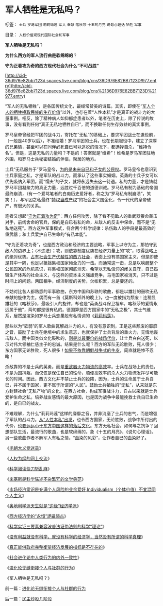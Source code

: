 # 军人牺牲是无私吗？

标签： `士兵` `罗马军团` `莉莉玛莲` `军人` `奉献` `喀秋莎` `十五的月亮` `说句心理话` `牺牲` `军事` 

目录： `人权价值观现代国际社会和军事`

**军人牺牲是无私吗**？

**为什么西方的军人流行曲是软绵绵的**？

**守为正着攻为奇的西方现代社会为什么“不可战胜”**

[http://cid-36d976e82bb7123d.spaces.live.com/blog/cns!36D976E82BB7123D!977.entry](http://cid-36d976e82bb7123d.spaces.live.com/blog/cns%2136D976E82BB7123D%21977.entry)

“军人的无私牺牲”，是各国传统文化，最经常赞美的诗篇。其实，即使在“[军人个人的牺牲换取民族的生存价值](../../../2009/9/24/人性本私必为善.md)”以外，也存在着“人性本私”才是真正的战斗力的大量事例。相反，除了精神病人如抑郁症患者以外，笔者在历史上，除了传说的故事，没有看到任何“真正无私地牺牲自已”，而不换取任何生存效益的真实事例。

罗马皇帝曾经把军团的战斗力，寄托在“无私”的基础上，要求军团战士在退役前，（一般是40岁以后），不准结婚！罗马军团的士兵，也在长期服役中，建立了深厚的兄弟情，甚至可以在同伴必死自已可以逃脱的情况下，都选择自杀，“维持令名”。但是，这是无私的力量吗？不是的！答案就是“维希”！维希是罗马军团驻地外围，和罗马士兵秘密结婚的伴侣，聚居的地方。

士兵“无私服务于”罗马皇帝，[为的是未来自已和子女的公民权](../../../2008/9/7/为什么统一地中海世界是罗马而不是迦太基.md)。罗马皇帝也意识到士兵家庭之私，才是军队的战斗力，而承认了这些事实婚姻。英勇的士兵子女可以优先吸纳入军团，而“懦夫”的子女，就将永远失去这一待遇。私的力量，才是铸就罗马军团凝聚力的真正力量，远胜过千百倍的道德训诫。罗马私有制为基础的帝国最终崩溃，（有一个爱骂笔者的白痴历史爱好者，称之为“罗马私有制崩溃”，笑笑！），与军团之私最终“[特权当成产权](../../../2009/7/21/混水便于摸鱼，特权等于产权.md)”的社会主义国企化，令一代代的皇帝破产，有很大的关系。

笔者又想起“[守为正着攻为奇](../../../2009/6/23/守为正着攻为奇.md)”：西方任何攻势，除了看不见敌人的重武器狠命轰击对手，前线舍命的官兵，保的是自已有私的命，从敌人的反击中保命，而不是“无私地送死”。西方这种军事模式，符合两个科学规律：杀伤敌人的手段是最高效的重武器；和士兵爱护自已生命的“有私本能”。

“守为正着攻为奇”，也是西方政治和经济的主要战略，军事上以守为主，那怕守到敌人的边界上；（不违法）；攻，则依靠制度优势在经济力量上的“攻”，取得战略上的绝对优势。[占有社会生产优越性的西方社会](../../../2008/7/6/什么是社会生产的价值？什么是GDP？.md)，表面上没有搞国家主义，但是即使是其中一隅，也足以抵挡集权国家倾全力的一击。而通常这一击，总是以唤醒整个公民国家的危机意识，将集权国家彻底消灭。[希望以无私信仰的闭关自守](../../../2008/11/24/中国150&nbsp;年来失败根本原因.md)，自已捣毁生产体系的社会主义，与这样的资本主义强雄竞争，马毛国家被消灭，只不过是时间上的问题。两国相争，经济制度的劣势，欠帐积累，总是要还的。

不妨对比各人都熟悉的军事歌曲，东方中国和苏联的歌曲，都是以雄壮的鼓吹无私奉献的旋律为主。偶而有一首《莫斯科郊外的晚上》，也一度被指为颓废！连稍显雄壮的《喀秋莎》，最吸引人的旋律，却也是“英勇战斗保卫祖车，喀秋莎的爱情永远属于他”，两句都是很有私的。德国算是西方国家中的“无私之极”，其士气维系，居然是渲染如罗马士兵恋巢般有私情调的《[莉莉玛莲](../../../2008/3/12/《莉莉玛莲》在西线结束前回荡在血腥的战场上.md)》。

那些以为“软弱”的军人歌曲瓦解战斗力的人，有没有意识到，正是这些颓废的靡靡之音，鼓励了士兵在绝境中的求生意志，也就保护了士兵背后的重火力，无情地轰击敌人。而中国类似文化鼓吹的，[则是以最廉价的战场代价](../../../2009/12/6/生命汇率！战争是不公平的血肉交换.md)，让士兵白白送死，以示对伟大领袖仁慈主子的忠诚。结果是什么呢？西方的军队无论胜败，死人很少；东方国家无论胜败，死人很多！[如果不依靠朝鲜战争式的牛皮](../../../2009/11/30/朝鲜战争数字游戏二三事.md)，简直就是惨不忍睹！

杀敌靠的不是士兵的英勇，而是[重武器火力物流的高效](../../../2009/1/28/战争是&quot;实施火力物流的准确投放&quot;的快递专业.md)率。士兵在战场上的责任，不是为国捐躯，而仅仅是保住自已的性命，顺便高效率的杀人火力物流发挥尽可能长的时间。因此，西方文化并不禁止士兵的投降，因为，士兵的生命属于士兵自已，并不属于国家，更不属于所谓的“人民”。鼓励士兵牺牲的“无私”，从来就是东方封建社会“无私产物”的文化。在西方社会，构成军事战斗力，自古以来就是士兵爱护生命之私。培养战友感情的最大原因，也是因为战争中最能挽救士兵自已生命的，是自已的战友。

不难理解，为什么“莉莉玛莲”这样的靡靡之音，并非消磨了士兵的志气，而是增强了军队的战斗力。[从“人性本私”出发](../../../2009/9/24/人性本私必为善.md)，也令西方国家，无论胜败，战争中所付出的代价，[也要远远小于东方中国这样的落后文化](../../../2009/6/30/不惜一切代价牺牲全民族利益是卖国！叛国！.md)。东方无私社会，如何与之抗争？回想部队生活，最流行的歌曲，也是软绵绵的，象《十五的月亮》，《说句心理话》。另一些歌曲作者不解军人有私之情，“血染的风彩”，让作者自已的血染好了。

《[毛朝大义觉迷录](../../../2010/3/3/《大义觉迷录》监督舆论.md)》

《[人权为纲的网上交流](../../../2010/3/3/人权为纲的网上交流步骤.md)》

《[科学阅读快刀斩乱麻](../../../2010/3/7/科学阅读快刀斩乱麻.md)》

《[米塞斯是科学陈述不杂繁冗的文学典范](../../../2010/3/7/米塞斯是科学陈述不杂繁冗的文学典范.md)》

《[市场经济常识是充满个人风险的业余爱好,Individualism（个体价值）不宜混同个人主义](../../../2010/3/7/Individualism（个体价值）不宜混同个人主义.md)》

《[奥地利学派天生就是“边缘”经济学派](../../../2010/3/8/奥地利学派天生就是“边缘”经济学派.md)》

《[西方经济学的“永恒”逻辑弱点](../../../2010/3/8/西方经济学的“永恒”逻辑弱点.md)》

《[科学实证三要素兼容波普法证伪法则的科学“理论”](../../../2010/3/8/科学实证三要素兼容波普法证伪法则的科学“理论”.md)》

《[没有利益就没有科学，就没有科学的经济学，当然没有所谓的科学真理](../../../2010/3/9/没有利益就没有科学.md)》

《[真正能供政府完整衡量经济发展的指标是不存在的](../../../2010/3/9/衡量计划经济的指标是不存在的.md)》

《[社会进化论中人类行为的内外一致性](../../../2010/3/10/社会进化论中人类行为的内外一致性.md)》

《[进化论无缝衔接个人与社群的行为](../../../2010/3/10/进化论无缝衔接个人与社群的行为.md)》

《军人牺牲是无私吗？》

前一篇：[进化论无缝衔接个人与社群的行为](../../../2010/3/10/进化论无缝衔接个人与社群的行为.md)

后一篇：[民主炒股几阶段](../../../2010/3/11/民主炒股几阶段.md)